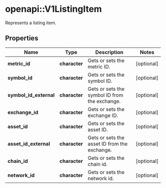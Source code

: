 # openapi::V1ListingItem

Represents a listing item.

## Properties
Name | Type | Description | Notes
------------ | ------------- | ------------- | -------------
**metric_id** | **character** | Gets or sets the metric ID. | [optional] 
**symbol_id** | **character** | Gets or sets the symbol ID. | [optional] 
**symbol_id_external** | **character** | Gets or sets the symbol ID from the exchange. | [optional] 
**exchange_id** | **character** | Gets or sets the exchange ID. | [optional] 
**asset_id** | **character** | Gets or sets the asset ID. | [optional] 
**asset_id_external** | **character** | Gets or sets the asset ID from the exchange. | [optional] 
**chain_id** | **character** | Gets or sets the chain id. | [optional] 
**network_id** | **character** | Gets or sets the network id. | [optional] 


